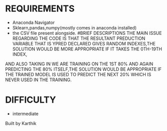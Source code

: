 # REQUIREMENTS
- Anaconda Navigator
- Sklearn,pandas,numpy(mostly comes in anaconda installed)
- the CSV file present alongside.
#BRIEF DESCRIPTIONS
THE MAIN ISSUE REGARDING THE CODE IS THAT THE RESULTANT PREDUCTION VARIABLE THAT IS YPRED DECLARED 
GIVES RANDOM INDEXES,THE SOLUTION WOULD BE MORE APPROPRIATE IF IT TAKES THE 0TH-19TH INDEX,

AND ALSO TAKING IN WE ARE TRAINING ON THE 1ST 80% AND AGAIN PREDICTING THE 80% ITSELF,THE SOLUTION WOULD BE
APPROPRIATE IF THE TRAINED MODEL IS USED TO PREDICT THE NEXT 20% WHICH IS NEVER USED IN THE TRAINING.


# DIFFICULTY
- intermediate

Built by Karthik
